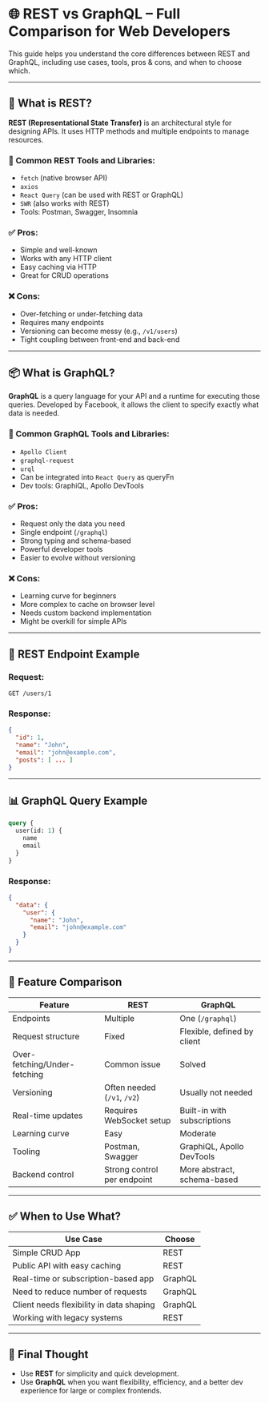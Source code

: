 
# 🌐 REST vs GraphQL – Full Comparison for Web Developers

This guide helps you understand the core differences between REST and GraphQL, including use cases, tools, pros & cons, and when to choose which.

---

## 🔄 What is REST?

**REST (Representational State Transfer)** is an architectural style for designing APIs. It uses HTTP methods and multiple endpoints to manage resources.

### 🧰 Common REST Tools and Libraries:
- `fetch` (native browser API)
- `axios`
- `React Query` (can be used with REST or GraphQL)
- `SWR` (also works with REST)
- Tools: Postman, Swagger, Insomnia

### ✅ Pros:
- Simple and well-known
- Works with any HTTP client
- Easy caching via HTTP
- Great for CRUD operations

### ❌ Cons:
- Over-fetching or under-fetching data
- Requires many endpoints
- Versioning can become messy (e.g., `/v1/users`)
- Tight coupling between front-end and back-end

---

## 📦 What is GraphQL?

**GraphQL** is a query language for your API and a runtime for executing those queries. Developed by Facebook, it allows the client to specify exactly what data is needed.

### 🧰 Common GraphQL Tools and Libraries:
- `Apollo Client`
- `graphql-request`
- `urql`
- Can be integrated into `React Query` as queryFn
- Dev tools: GraphiQL, Apollo DevTools

### ✅ Pros:
- Request only the data you need
- Single endpoint (`/graphql`)
- Strong typing and schema-based
- Powerful developer tools
- Easier to evolve without versioning

### ❌ Cons:
- Learning curve for beginners
- More complex to cache on browser level
- Needs custom backend implementation
- Might be overkill for simple APIs

---

## 📂 REST Endpoint Example

### Request:
`GET /users/1`

### Response:
```json
{
  "id": 1,
  "name": "John",
  "email": "john@example.com",
  "posts": [ ... ]
}
```

---

## 📊 GraphQL Query Example

```graphql
query {
  user(id: 1) {
    name
    email
  }
}
```

### Response:
```json
{
  "data": {
    "user": {
      "name": "John",
      "email": "john@example.com"
    }
  }
}
```

---

## 🧠 Feature Comparison

| Feature                     | REST                          | GraphQL                        |
|----------------------------|-------------------------------|--------------------------------|
| Endpoints                  | Multiple                      | One (`/graphql`)               |
| Request structure          | Fixed                         | Flexible, defined by client    |
| Over-fetching/Under-fetching | Common issue                | Solved                        |
| Versioning                 | Often needed (`/v1`, `/v2`)   | Usually not needed             |
| Real-time updates          | Requires WebSocket setup      | Built-in with subscriptions    |
| Learning curve             | Easy                          | Moderate                       |
| Tooling                    | Postman, Swagger              | GraphiQL, Apollo DevTools      |
| Backend control            | Strong control per endpoint   | More abstract, schema-based    |

---

## ✅ When to Use What?

| Use Case                                       | Choose         |
|------------------------------------------------|----------------|
| Simple CRUD App                                | REST           |
| Public API with easy caching                   | REST           |
| Real-time or subscription-based app            | GraphQL        |
| Need to reduce number of requests              | GraphQL        |
| Client needs flexibility in data shaping       | GraphQL        |
| Working with legacy systems                    | REST           |

---

## 💬 Final Thought

- Use **REST** for simplicity and quick development.
- Use **GraphQL** when you want flexibility, efficiency, and a better dev experience for large or complex frontends.

